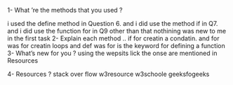 1- What ’re the methods that you used ?

i used the define method in  Question 6.
and i did use the method if in Q7.
and  i did use the function for in  Q9
other than that nothining was new to me in the first task
2- Explain each method ..
if for creatin a condatin.
and for was for creatin loops
and def was for is the keyword for defining a function
3- What’s new for you ?
using the wepsits lick the onse are mentioned in Resources


4- Resources ? 
stack over flow
w3resource
w3schoole
geeksfogeeks
